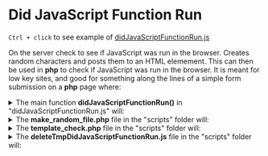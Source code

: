 # Did JavaScript Function Run

`Ctrl + click` to see example of [didJavaScriptFunctionRun.js](https://jhauga.github.io/htmlpreview.github.com/?https://github.com/nobedee/didJavaScriptFunctionRun/blob/main/index.html)

On the server check to see if JavaScript was run in the browser. 
Creates random characters and posts them to an HTML elemement. This
can then be used in **php** to check if JavaScript was run in the browser.
It is meant for low key sites, and good for something along the
lines of a simple form submission on a **php** page where:


<details>
<summary>The main function <strong>didJavaScriptFunctionRun()</strong> in "didJavaScriptFunctionRun.js" will: </summary>

1. Genereates a random sequence of data
2. Uses AJAX to ouput to and store form data for php
3. Makes a random php file from that ouput
4. Uses the **make_random_file.php** file to update the form field (<em>see instructions below</em>)
5. Then in the php code check the value of the ` $didJavaScriptFunctionRunID ` 
variable accordingly.

</details>


<details>
<summary>The <strong>make_random_file.php</strong> file in the "scripts" folder will: </summary>

1. Use query string from the random characters generated in didJavaScriptFunctionRun() call
to create random files and folders.
   - **NOTE** - the query string is cleaned, but please report any vulnerablities found.
2. Use these files to verify JavaScript ran.
3. Delete the duplicate of **template_check.php**
4. Delete any random folders in the "tmp" folder that are 1 day or older
   - **NOTE** - these are only deleted when the page is opened in a browser so you may 
     want to periodically check and see if all random folders are deleted.   
   - Please report any issues or vulnerabilites with this.
5. After 5 minutes delete random folder and file created in "tmp" folder.
   - **NOTE** - this will start a process on the server for 5 minutes.
   - Please report any issues or vulnerabilites with this.

</details>


<details>
<summary>The <strong>template_check.php</strong> file in the "scripts" folder will: </summary>

1. Uses the random characters from make_random_file.php 
to output contents of text file (*should be yes*) for initial JavaScript check
2. Will delete the text file afterwards.

</details>

<details>
<summary>The <strong>deleteTmpDidJavaScriptFunctionRun.js</strong> file in the "scripts" folder will: </summary>
1. Make a sessionStorage variable to is set to 0 on first page load.
2. Adds an event listenr to the HTML window object that checks for page close or reload.
3. Adds an event listener to HTML input and button elements that removes the window listener from "2".
4. If no button or input elements have been clicked then AJAX is used to call **delete_random_file.php**,
which will delete the random tmp files that were created for JavaScript check.

<details>
<summary>The <strong>delete_random_file.php</strong> file in the "scripts" folder will: </summary>

1. Be called when the window closes or page is refreshed after the form is submitted.
2. Delete the tmp files if they still exists on the server.
   - this will end any processes that have been prolonged in regards to removing the tmp files.
</details>

## Instructions:
This tool is intended to be a starting point, but can be run as is on a simple php form
that uses the form attribute ` action="<?php echo htmlspecialchars($_SERVER["PHP_SELF"]);?>" `.
To use this tool as is or - to get started:

1. **Step 1** - Clone this repository, and then **copy** the 
folder "**didJavaScriptFunctionRun**" into the **root** of the website. 
Or copy/paste below to only get the repositories' folder "didJavaScriptFunctionRun"
into a directory on your machine or directly into the site root:
```markdown
mkdir didJavaScriptFunctionRun &&\
cd didJavaScriptFunctionRun &&\
curl https://codeload.github.com/nobedee/didJavaScriptFunctionRun/tar.gz/main |\
tar -xz --strip=2 didJavaScriptFunctionRun-main/didJavaScriptFunctionRun &&\
cd ..
```

2. **Step 2** - Once the folder is in the site root paste the script below into the **HTML head**
of the pages you want the tool to run. <br>
```markdown
<script src="/didJavaScriptFunctionRun/didJavaScriptFunctionRun.js"></script>
```

3. **Step 3** - Next copy and paste the below php code **above** the HTML **form element**. <br>
```markdown

<?php

 // Change to a name of a required form element.
 $name_of_required_form_field = "CHANGE_TO_REQUIRED_FORM_FIELD";
 
 // Include didJavaScriptFunctionRun.php using absolut path from the root to didJavaScriptFunctionRun folder.
 $did_javascript_function_run_path  = $_SERVER['DOCUMENT_ROOT'];   
 $did_javascript_function_run_path .= "/didJavaScriptFunctionRun";
 $did_javascript_function_run_PHP_FILE = $did_javascript_function_run_path . "/didJavaScriptFunctionRun.php";
 include_once($did_javascript_function_run_PHP_FILE);
 
?>
 
```

4. **Step 4** - At the **beginning** of the HTML **form element** (<em>right after form opening tag</em>) 
copy and paste the below HTML, JavaScript, and php elements. <br>
```markdown

 <input type="text" value="<?php echo $didJavaScriptFunctionRunID; ?>" disabled style="display: none; border:none" id="didJavaScriptFunctionRunID" name="didJavaScriptFunctionRunID"> 
 <script>{let didJavaScriptFunctionRunCheck_ID = document.getElementById("didJavaScriptFunctionRunID"); 
 didJavaScriptFunctionRunCheck_ID.removeAttribute("disabled");let checkSessionDidJavaScriptFunctionRun = sessionStorage.getItem("didJavaScriptRun");if (checkSessionDidJavaScriptFunctionRun == null) { sessionStorage.setItem("didJavaScriptRun", "1"); didJavaScriptFunctionRun();} else { sessionStorage.removeItem("didJavaScriptRun"); let sessionDidJavaScriptFunctionRunCheck_randomCharacters = sessionStorage.getItem("didJavaScriptFunctionRunCheck_randomCharacters"); document.getElementById("didJavaScriptFunctionRunID").setAttribute("value", sessionDidJavaScriptFunctionRunCheck_randomCharacters); }}</script>  
 
```

   - **Step 4b** <em>optional</em> - Give the submit button's id the value of "formSubmittedDidJavaScriptFunctionRun":
```markdoen
 id="formSubmittedDidJavaScriptFunctionRun"
```
   - Or add to existing id for submit button:
```markdown
 formSubmittedDidJavaScriptFunctionRun
```

5. **Step 5** - Paste or use a variation of the below php code somewhere **after** the 
HTML **form element** to verify that JavaScript did run in the browser. <br>
```markdown

<?php
 // Making sure to include the absolut path from site root to didJavaScriptFunctionRun folder.
 // Set path.
 $did_javascript_function_run_path  = $_SERVER['DOCUMENT_ROOT'];   
 $did_javascript_function_run_path .= "/didJavaScriptFunctionRun"; 
 if (strlen($didJavaScriptFunctionRunID) > 1) {
  // Clean
  $didJavaScriptFunctionRunID = trim($didJavaScriptFunctionRunID); 
  $didJavaScriptFunctionRunID = htmlspecialchars($didJavaScriptFunctionRunID); 
  $didJavaScriptFunctionRunID = preg_replace('/[.\/=]/', "", $didJavaScriptFunctionRunID);      
 }
 // turn on variable
 if (file_exists("$did_javascript_function_run_path/tmp/$didJavaScriptFunctionRunID/file.txt")) {
  // Blocks where JavaScript did run.
  // Remove the random files created.
  `rm "$did_javascript_function_run_path/tmp/$didJavaScriptFunctionRunID/file.txt"`;
  `rmdir "$did_javascript_function_run_path/tmp/$didJavaScriptFunctionRunID"`;  
  $didJavaScriptFunctionRun = 1;
 } else {
  $didJavaScriptFunctionRun = 0;
 }
 if ($didJavaScriptFunctionRun == 1) {
  // ******************************************************************
  // CHANGE  -  PHP when JavaScript runs in browser.
  // mail("CHANGE@example.us", "Web Comment", $comment, $email);
  // ******************************************************************

  // NOTE - if no submit button id then add one and change it here or a variation of this method.
  //        if not disabled form will not submit on second press and run will created random folder,
  //        leaving them there for a day before deleting.
 
 
  // NOTE - best to keep below lines, ensuring that the submit button has same id value.
  echo <<< DISABLE_SUBMIT_DID_JAVASCRIPT_FUNCTION_RUN
   <script>
    sessionStorage.setItem("formSubmittedDidJavaScriptFunctionRun", "1");
                                                               // CHANGE TO SUBMIT BUTTON ID
    var submitButtonDidJavaScriptRun = document.getElementById("submitButtonDidJavaScriptRun");
    if (submitButtonDidJavaScriptRun) {
     setTimeout(function() {
      submitButtonDidJavaScriptRun.setAttribute("disabled", true);
     }, 500);
    }
   </script>
DISABLE_SUBMIT_DID_JAVASCRIPT_FUNCTION_RUN;
 }  else {
  // Blocks where JavaScript did not run.
  
  // CHANGE 
  // echo "JavaScript did not run.";
  echo "";
  
 }
?>
 
```

6. **Step 6** - Lastly paste the below **script** somewhere **after** step 5, around the **bottom** of page. This deletes 
all tmp elements if no input or button elements have been clicked so process from "make_random_file.php" won't continue to 
run after the page has closed.<br>
```markdown

<script src="/didJavaScriptFunctionRun/scripts/deleteTmpDidJavaScriptFunctionRun.js"></script>  


```
